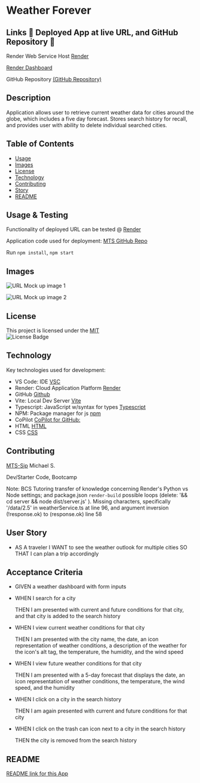 # Weather Forever

## Links 🔴 Deployed App at live URL, and GitHub Repository 🔴

Render Web Service Host [Render](https://render-deploy-yo2x.onrender.com)

[Render Dashboard](https://dashboard.render.com/web/srv-cufcgk56l47c73fiaagg/deploys/dep-cujr41ij1k6c73d1ceng)

GitHub Repository [(GitHub Repository)](https://github.com/MTS-sip/Weather-Forever)

## Description

Application allows user to retrieve current weather data for cities around the globe, which includes a five day forecast. Stores search history for recall, and provides user with ability to delete individual searched cities.

## Table of Contents

- [Usage](#usage--testing)
- [Images](#images)
- [License](#license)
- [Technology](#technology)
- [Contributing](#contributing)
- [Story](#user-story)
- [README](#readme)

## Usage & Testing

Functionality of deployed URL can be tested @ [Render](https://render-deploy-yo2x.onrender.com)

Application code used for deployment: [MTS GitHub Repo](https://github.com/MTS-sip/Weather-Forever)

Run `npm install`,
`npm start`

## Images

![URL Mock up image 1](/render-app/assets/Weather-Forever1.jpg)

![URL Mock up image 2](/render-app/assets/Weather-Forever2.jpg)

## License

This project is licensed under the [MIT](https://opensource.org/licenses/MIT)  
![License Badge](https://img.shields.io/badge/LICENSE-MIT-yellow)

## Technology

Key technologies used for development:

- VS Code: IDE [VSC](https://code.visualstudio.com/)
- Render: Cloud Application Platform [Render](https://render.com/)
- GitHub [Github](https://github.com/)
- Vite: Local Dev Server [Vite](https://vite.dev/)
- Typescript: JavaScript w/syntax for types [Typescript](https://www.typescriptlang.org/)
- NPM: Package manager for js [npm](https://www.npmjs.com/)
- CoPilot [CoPilot for GitHub:](https://github.com/features/copilot)
- HTML [HTML](https://developer.mozilla.org/en-US/docs/Web/HTML)
- CSS [CSS](https://developer.mozilla.org/en-US/docs/Web/CSS)

## Contributing

[MTS-Sip](https://github.com/MTS-sip) Michael S.

Dev/Starter Code, Bootcamp

Note: BCS Tutoring transfer of knowledge concerning Render's Python vs Node settings; and package.json `render-build` possible loops (delete: '&& cd server && node dist/server.js' ). Missing characters, specifically '/data/2.5' in weatherService.ts at line 96, and argument inversion (!response.ok) to (response.ok) line 58

## User Story

- AS A traveler
  I WANT to see the weather outlook for multiple cities
  SO THAT I can plan a trip accordingly

## Acceptance Criteria

- GIVEN a weather dashboard with form inputs

- WHEN I search for a city

  THEN I am presented with current and future conditions for that city, and that city is added to the search history

- WHEN I view current weather conditions for that city

  THEN I am presented with the city name, the date, an icon representation of weather conditions, a description of the weather for the icon's alt tag, the temperature, the humidity, and the wind speed

- WHEN I view future weather conditions for that city

  THEN I am presented with a 5-day forecast that displays the date, an icon representation of weather conditions, the temperature, the wind speed, and the humidity

- WHEN I click on a city in the search history

  THEN I am again presented with current and future conditions for that city

- WHEN I click on the trash can icon next to a city in the search history

  THEN the city is removed from the search history

## README

[README link for this App](https://github.com/MTS-sip/Weather-Forever/blob/main/README.md)

